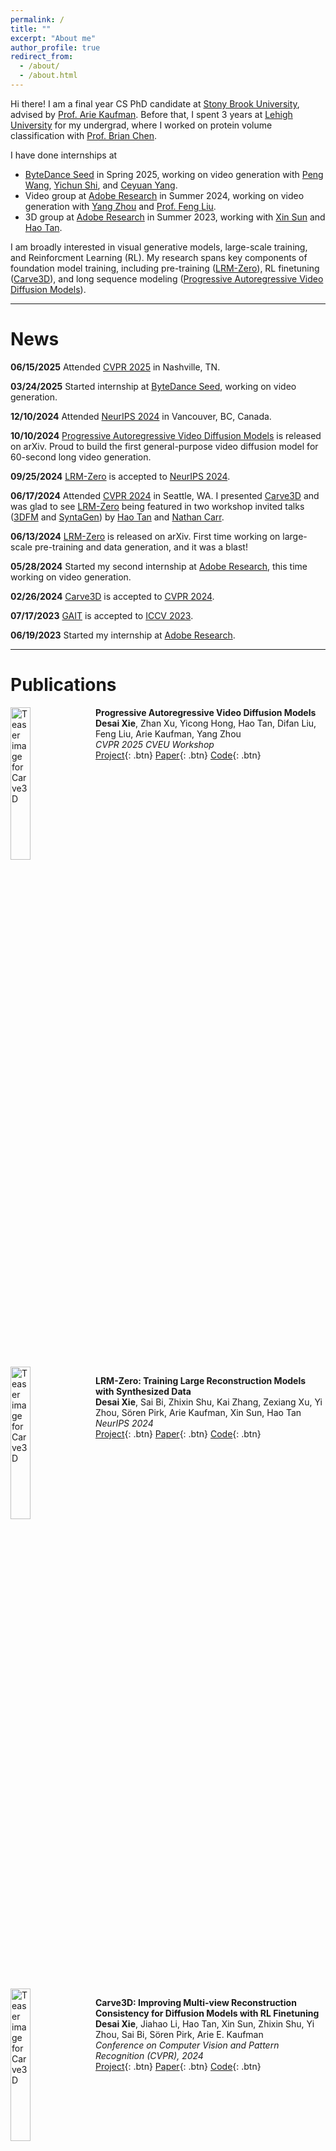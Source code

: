 ```yaml
---
permalink: /
title: ""
excerpt: "About me"
author_profile: true
redirect_from: 
  - /about/
  - /about.html
---
```


Hi there! 
I am a final year CS PhD candidate at [Stony Brook University](https://www.stonybrook.edu/), advised by [Prof. Arie Kaufman](https://www3.cs.stonybrook.edu/~ari/). 
Before that, I spent 3 years at [Lehigh University](https://www2.lehigh.edu/) for my undergrad, where I worked on protein volume classification with [Prof. Brian Chen](https://www.cse.lehigh.edu/~chen/).

I have done internships at
- [ByteDance Seed](https://team.doubao.com/en/) in Spring 2025, working on video generation with [Peng Wang](https://pengwangucla.github.io/peng-wang.github.io/), [Yichun Shi](https://seasonsh.github.io/), and [Ceyuan Yang](https://ceyuan.me/).
- Video group at [Adobe Research](https://research.adobe.com/) in Summer 2024, working on video generation with [Yang Zhou](https://yzhou359.github.io/) and [Prof. Feng Liu](https://pages.cs.wisc.edu/~fliu/).
- 3D group at [Adobe Research](https://research.adobe.com/) in Summer 2023, working with [Xin Sun](https://www.sunxin.name/) and [Hao Tan](https://www.cs.unc.edu/~airsplay/).

I am broadly interested in visual generative models, large-scale training, and Reinforcment Learning (RL).
My research spans key components of foundation model training, including pre-training ([LRM-Zero](https://desaixie.github.io/lrm-zero/)), RL finetuning ([Carve3D](https://desaixie.github.io/carve-3d/)), and long sequence modeling ([Progressive Autoregressive Video Diffusion Models](https://desaixie.github.io/pa-vdm/)).

-----

News
======

**06/15/2025** Attended [CVPR 2025](https://cvpr.thecvf.com/Conferences/2025) in Nashville, TN. 

**03/24/2025** Started internship at [ByteDance Seed](https://team.doubao.com/en/), working on video generation.

**12/10/2024** Attended [NeurIPS 2024](https://neurips.cc/Conferences/2024) in Vancouver, BC, Canada.

**10/10/2024** [Progressive Autoregressive Video Diffusion Models](https://desaixie.github.io/pa-vdm/) is released on arXiv. Proud to build the first general-purpose video diffusion model for 60-second long video generation. 

**09/25/2024** [LRM-Zero](https://desaixie.github.io/lrm-zero/) is accepted to [NeurIPS 2024](https://neurips.cc/). 

**06/17/2024** Attended [CVPR 2024](https://cvpr.thecvf.com/Conferences/2024) in Seattle, WA. I presented [Carve3D](https://desaixie.github.io/carve-3d/) and was glad to see [LRM-Zero](https://desaixie.github.io/lrm-zero/) being featured in two workshop invited talks ([3DFM](https://3dfm.github.io/) and [SyntaGen](https://syntagen.github.io/)) by [Hao Tan](https://www.cs.unc.edu/~airsplay/) and [Nathan Carr](https://research.adobe.com/person/nathan-carr/). 

**06/13/2024** [LRM-Zero](https://desaixie.github.io/lrm-zero/) is released on arXiv. First time working on large-scale pre-training and data generation, and it was a blast!

**05/28/2024** Started my second internship at [Adobe Research](https://research.adobe.com/), this time working on video generation.

**02/26/2024** [Carve3D](https://desaixie.github.io/carve-3d/) is accepted to [CVPR 2024](https://cvpr.thecvf.com/Conferences/2024). 

**07/17/2023** [GAIT](https://desaixie.github.io/gait-rl/) is accepted to [ICCV 2023](https://iccv2023.thecvf.com/). 

**06/19/2023** Started my internship at [Adobe Research](https://research.adobe.com/). 


-----

Publications
======
<div style="clear: both;">
  <img src="./../images/figure1 merged.png" alt="Teaser image for Carve3D" style="width: 25%; float: left; margin-right: 10px; margin-bottom: 80px;" />
</div>

**Progressive Autoregressive Video Diffusion Models**  
**Desai Xie**, Zhan Xu, Yicong Hong, Hao Tan, Difan Liu, Feng Liu, Arie Kaufman, Yang Zhou  
*CVPR 2025 CVEU Workshop*  
[Project](https://desaixie.github.io/pa-vdm/){: .btn}  [Paper](https://arxiv.org/abs/2410.08151){: .btn}  [Code](https://github.com/desaixie/pa_vdm){: .btn}

<div style="clear: both;">
  <img src="./../images/lrm_zero_teaser_v5.png" alt="Teaser image for Carve3D" style="width: 25%; float: left; margin-right: 10px; margin-bottom: 20px;" />
</div>

**LRM-Zero: Training Large Reconstruction Models with Synthesized Data**  
**Desai Xie**, Sai Bi, Zhixin Shu, Kai Zhang, Zexiang Xu, Yi Zhou, Sören Pirk, Arie Kaufman, Xin Sun, Hao Tan  
*NeurIPS 2024*  
[Project](https://desaixie.github.io/lrm-zero/){: .btn}  [Paper](https://arxiv.org/abs/2406.09371){: .btn}  [Code](https://github.com/desaixie/zeroverse){: .btn}

<div style="clear: both;">
  <img src="./../images/figure_teaser.png" alt="Teaser image for Carve3D" style="width: 25%; float: left; margin-right: 10px; margin-bottom: 20px;" />
</div>

**Carve3D: Improving Multi-view Reconstruction Consistency for Diffusion Models with RL Finetuning**  
**Desai Xie**, Jiahao Li, Hao Tan, Xin Sun, Zhixin Shu, Yi Zhou, Sai Bi, Sören Pirk, Arie E. Kaufman  
*Conference on Computer Vision and Pattern Recognition (CVPR), 2024*  
[Project](https://desaixie.github.io/carve-3d/){: .btn}  [Paper](https://arxiv.org/abs/2312.13980){: .btn}  [Code](https://github.com/desaixie/carve3d){: .btn}

<div style="clear: both;">
  <img src="./../images/gait_teaser.png" alt="Teaser image for GAIT" style="width: 25%; float: left; margin-right: 10px;" />
</div>

**GAIT: Generating Aesthetic Indoor Tours with Deep Reinforcement Learning**  
**Desai Xie**, Ping Hu, Xin Sun, Sören Pirk, Jianming Zhang, Radomír Měch, Arie E. Kaufman  
*International Conference on Computer Vision (ICCV), 2023*  
[Project](https://desaixie.github.io/gait-rl/){: .btn}  [Paper](https://openaccess.thecvf.com/content/ICCV2023/papers/Xie_GAIT_Generating_Aesthetic_Indoor_Tours_with_Deep_Reinforcement_Learning_ICCV_2023_paper.pdf){: .btn}  [Code](https://github.com/desaixie/gait){: .btn}

-----

Misc
=====
A fun fact about my name is that De (德) and Sai (赛) means demoncracy and science in Chinese ([Wikipedia](https://en.wikipedia.org/wiki/New_Culture_Movement#Chen_Duxiu)).

I love training my "Catificial" Intelligence/CatGPT🐈 agent, **Purrari**, using a blend of supervised learning (instruction finetuning) and RL (treats as positive reward). 
She understands many words in both English and Mandarin and has mastered numerous tricks. 
Currently, she is advancing her communication skills through talking buttons. 
For more cute cat pics and videos, please visit [her instagram](https://www.instagram.com/purrari_0310/), lovingly maintained by her mom.
